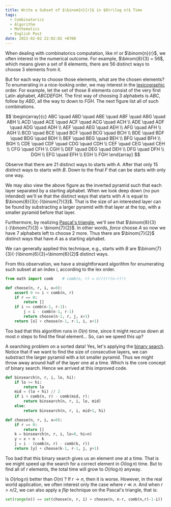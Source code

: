 ```yaml
---
title: Write a Subset of $\binom{n}{r}$ in $O(r\log n)$ Time
tags:
  - Combinatorics
  - Algorithm
  - Mathematics
  - English Post
date: 2022-02-02 22:02:02 +0700
---
```


When dealing with combinatorics computation, like $n!$ or $\binom{n}{r}$, we often interest in the numerical outcome. For example, $\binom{8}{3} = 56$, which means given a set of $8$ elements, there are $56$ distinct ways to choose $3$ elements from it.

But for each way to choose those elements, what are the chosen elements? To enumerating in a nice-looking order, we may interest in the [lexicographic][] order. For example, let the set of those $8$ elements consist of the very first Latin alphabet, $ABCDEFGH$. The first way of choosing $3$ alphabets is $ABC$, follow by $ABD$, all the way to down to $FGH$. The next figure list all of such combinations.

$$
\begin{array}{c}
ABC \quad ABD \quad ABE \quad ABF \quad ABG \quad ABH \\
ACD \quad ACE \quad ACF \quad ACG \quad ACH \\
ADE \quad ADF \quad ADG \quad ADH \\
AEF \quad AEG \quad AEH \\
AFG \quad AFH \\
AGH \\
BCD \quad BCE \quad BCF \quad BCG \quad BCH \\
BDE \quad BDF \quad BDG \quad BDH \\
BEF \quad BEG \quad BEH \\
BFG \quad BFH \\
BGH \\
CDE \quad CDF \quad CDG \quad CDH \\
CEF \quad CEG \quad CEH \\
CFG \quad CFH \\
CGH \\
DEF \quad DEG \quad DEH \\
DFG \quad DFH \\
DGH \\
EFG \quad EFH \\
EGH \\
FGH
\end{array}
$$

Observe that there are $21$ distinct ways to starts with $A$. After that only $15$ distinct ways to starts with $B$. Down to the final $F$ that can be starts with only one way.

We may also view the above figure as the inverted pyramid such that each layer separated by a starting alphabet. When we look deep down (no pun intended) we'll se that the distinct ways that starts with $A$ is equal to $\binom{8}{3}{-}\binom{7}{3}$. That is the size of an interested layer can be found by substracting a larger pyramid with that layer at the top, with a smaller pyramid before that layer.

Furthermore, by realizing [Pascal's triangle][pascal triangle], we'll see that $\binom{8}{3}{-}\binom{7}{3} = \binom{7}{2}$. In other words, *force* choose $A$ so now we have $7$ alphabets left to choose $2$ more. Thus there are $\binom{7}{2}$ distinct ways that have $A$ as a starting alphabet.

We can generally applied this technique, e.g., starts with $B$ are $\binom{7}{3}{-}\binom{6}{3}=\binom{6}{2}$ distinct ways.

From this observation, we have a straightforward algorithm for enumerating such subset at an index $i$, according to the lex order.

``` python
from math import comb    # comb(n, r) = n!/(r!(n-r)!)

def choose(n, r, i, x=0):
    assert 0 <= i < comb(n, r)
    if r == 0:
        return []
    if i >= comb(n-1, r-1):
        j = i - comb(n-1, r-1)
        return choose(n-1, r, j, x+1)
    return [x] + choose(n-1, r-1, i, x+1)
```

Too bad that this algorithm runs in $O(n)$ time, since it might recurse down at most $n$ steps to find the final element... So, can we speed this up?

A searching problem on a sorted data! Yes, let's applying the [binary search][]. Notice that if we want to find the size of consecutive layers, we can substract the larger pyramid with a lot smaller pyramid. Thus we might throw away around half of the layer one at a time. Which is the core concept of binary search. Hence we arrived at this improved code.

``` python
def binsearch(n, r, i, lo, hi):
    if lo >= hi:
        return lo
    mid = (lo + hi) // 2
    if i < comb(n, r) - comb(mid, r):
        return binsearch(n, r, i, lo, mid)
    else:
        return binsearch(n, r, i, mid+1, hi)

def choose(n, r, i, x=0):
    if r == 0:
        return []
    k = binsearch(n, r, i, lo=0, hi=n)
    y = x + n - k
    j = i - (comb(n, r) - comb(k, r))
    return [y] + choose(k-1, r-1, j, y+1)
```

Too bad that this binary search gives us an element one at a time. That is we might speed up the search for a correct element in $O(\log n)$ time. But to find all of $r$ elements, the total time will grow to $O(r \log n)$ anyway.

Is $O(r \log n)$ better than $O(n)$ ? If $r \to n$, then it is worse. However, in the real world application, we often interest only the case where $r \ll n$. And when $r >n/2$, we can also apply a *flip* technique on the Pascal's triangle, that is:

``` python
set(range(n)) == set(choose(n, r, i) + choose(n, n-r, comb(n,r)-1-i))
```



[lexicographic]: //en.wikipedia.org/wiki/Lexicographic_order
[pascal triangle]: //en.wikipedia.org/wiki/Pascal%27s_triangle
[binary search]: //en.wikipedia.org/wiki/Binary_search_algorithm